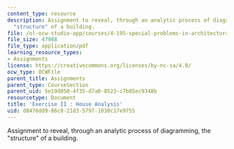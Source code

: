 ```yaml
---
content_type: resource
description: Assignment to reveal, through an analytic process of diagramming, the
  "structure" of a building.
file: /ol-ocw-studio-app/courses/4-195-special-problems-in-architectural-design-spring-2005/d8476dd986c821d357971030c17e9755_ex2.pdf
file_size: 47988
file_type: application/pdf
learning_resource_types:
- Assignments
license: https://creativecommons.org/licenses/by-nc-sa/4.0/
ocw_type: OCWFile
parent_title: Assignments
parent_type: CourseSection
parent_uid: 5e19d050-4f35-d7a0-8523-c7b85ec9348b
resourcetype: Document
title: 'Exercise II : House Analysis'
uid: d8476dd9-86c8-21d3-5797-1030c17e9755
---
```

Assignment to reveal, through an analytic process of diagramming, the "structure" of a building.